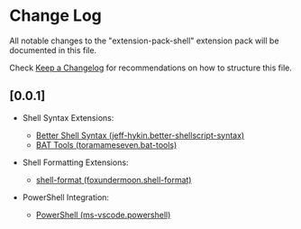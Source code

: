 # Change Log

All notable changes to the "extension-pack-shell" extension pack will be documented in this file.

Check [Keep a Changelog](http://keepachangelog.com/) for recommendations on how to structure this file.

## [0.0.1]

- Shell Syntax Extensions:
  - [Better Shell Syntax (jeff-hykin.better-shellscript-syntax)](https://marketplace.visualstudio.com/items?itemName=jeff-hykin.better-shellscript-syntax)
  - [BAT Tools (toramameseven.bat-tools)](https://marketplace.visualstudio.com/items?itemName=toramameseven.bat-tools)

- Shell Formatting Extensions:
  - [shell-format (foxundermoon.shell-format)](https://marketplace.visualstudio.com/items?itemName=foxundermoon.shell-format)

- PowerShell Integration:
  - [PowerShell (ms-vscode.powershell)](https://marketplace.visualstudio.com/items?itemName=ms-vscode.powershell)
